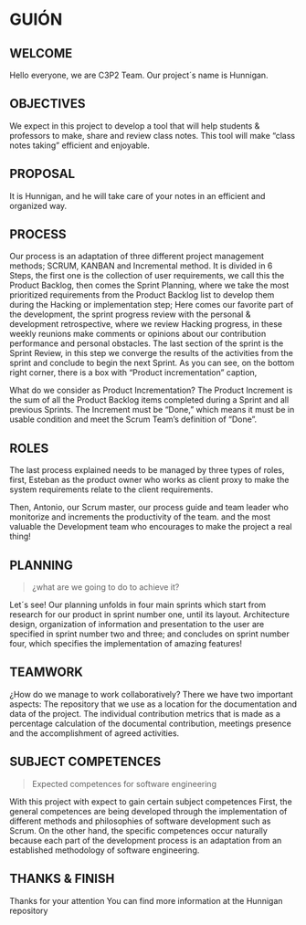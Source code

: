 # GUIÓN

## WELCOME

Hello everyone, we are C3P2 Team. Our project´s name is Hunnigan.

## OBJECTIVES

We expect in this project to develop a tool that will help students & professors to make, share and review class notes. This tool will make “class notes taking” efficient and enjoyable.

## PROPOSAL

It is Hunnigan, and he will take care of your notes in an efficient and organized way.

## PROCESS

Our process is an adaptation of  three different project management methods; SCRUM, KANBAN and Incremental method. It is divided in 6 Steps, the first one is the collection of user requirements, we call this the Product Backlog, then comes the Sprint Planning, where we take the most prioritized requirements from the Product Backlog list to develop them during the Hacking or implementation step;
 Here comes our favorite part of the development, the sprint progress review with the personal & development retrospective, where we review Hacking progress, in these weekly reunions make comments or opinions about our contribution performance and personal obstacles. The last section of the sprint is the Sprint Review, in this step we converge the results of the activities from the sprint and conclude to begin the next Sprint. As you can see, on the bottom right corner, there is a box with “Product incrementation” caption, 

What do we consider as Product Incrementation?
The Product Increment is the sum of all the Product Backlog items completed during a Sprint and all previous Sprints. The Increment must be “Done,” which means it must be in usable condition and meet the Scrum Team’s definition of “Done”. 

## ROLES

The last process explained needs to be managed by three types of roles, first, Esteban as the product owner who works as client proxy to make the system requirements relate to the client requirements.

Then, Antonio, our Scrum master, our process guide and team leader who monitorize and increments the productivity of the team.
and the most valuable the Development team who encourages to make the project a real thing!

## PLANNING
> ¿what  are we going to do to achieve it? 

Let´s see!
Our planning unfolds in four main sprints which start from research for our product in sprint number one, until its layout.
Architecture design, organization of information and presentation to the user are specified in sprint number two and three; and concludes on sprint number four, which specifies the implementation of amazing features!

## TEAMWORK 

¿How do we manage to work collaboratively?
There we have two important aspects:
The repository that we use as a location for the documentation and data of the  project.
The individual contribution metrics that is made as a percentage calculation of the documental contribution, meetings presence and the accomplishment of agreed activities.

## SUBJECT COMPETENCES
> Expected competences for software engineering 
  
With this project with expect to gain certain subject competences
First, the general competences are being developed through the implementation of different methods and philosophies of software development such as Scrum. On the other hand, the specific competences occur naturally because each part of the development process is an adaptation from an established methodology of software engineering.

## THANKS & FINISH
Thanks for your attention 
You can find more information at the Hunnigan repository 
